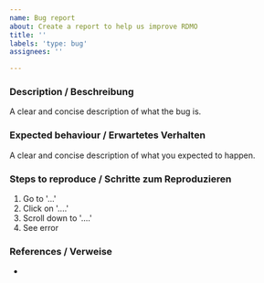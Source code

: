 ```yaml
---
name: Bug report
about: Create a report to help us improve RDMO
title: ''
labels: 'type: bug'
assignees: ''

---
```


### Description / Beschreibung

A clear and concise description of what the bug is.

### Expected behaviour / Erwartetes Verhalten

A clear and concise description of what you expected to happen.

### Steps to reproduce / Schritte zum Reproduzieren

1. Go to '...'
2. Click on '....'
3. Scroll down to '....'
4. See error

### References / Verweise

* 
